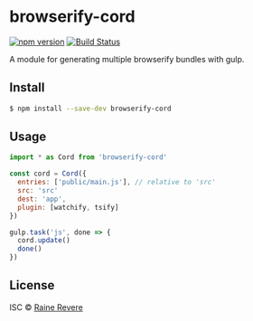 # browserify-cord
[![npm version](https://img.shields.io/npm/v/browserify-cord.svg)](https://npmjs.org/package/browserify-cord)
[![Build Status](https://travis-ci.org/raineorshine/browserify-cord.svg?branch=master)](https://travis-ci.org/raineorshine/browserify-cord)

A module for generating multiple browserify bundles with gulp.

## Install

```sh
$ npm install --save-dev browserify-cord
```

## Usage

```js
import * as Cord from 'browserify-cord'

const cord = Cord({
  entries: ['public/main.js'], // relative to 'src'
  src: 'src'
  dest: 'app',
  plugin: [watchify, tsify]
})

gulp.task('js', done => {
  cord.update()
  done()
})
```

## License

ISC © [Raine Revere](https://github.com/raineorshine)
